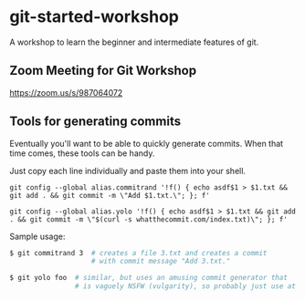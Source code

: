 # git-started-workshop

A workshop to learn the beginner and intermediate features of git.

## Zoom Meeting for Git Workshop

https://zoom.us/s/987064072

## Tools for generating commits

Eventually you'll want to be able to quickly generate commits. When that time comes, these tools can be handy.

Just copy each line individually and paste them into your shell.

```
git config --global alias.commitrand '!f() { echo asdf$1 > $1.txt && git add . && git commit -m \"Add $1.txt.\"; }; f'
```

```
git config --global alias.yolo '!f() { echo asdf$1 > $1.txt && git add . && git commit -m \"$(curl -s whatthecommit.com/index.txt)\"; }; f'
```

Sample usage:

```bash
$ git commitrand 3  # creates a file 3.txt and creates a commit
                    # with commit message "Add 3.txt."

$ git yolo foo  # similar, but uses an amusing commit generator that
                # is vaguely NSFW (vulgarity), so probably just use at home
```
